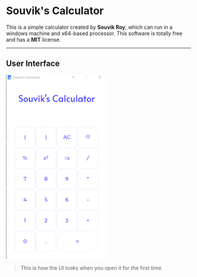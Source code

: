 
# Souvik's Calculator

This is a simple calculator created by **Souvik Roy**, which can run in a
windows machine and x64-based processor. 
This software is totally free and has a **MIT** license. 

***

## User Interface

<img src="./images/ui.png" height="500"/><br>

> This is how the UI looks when you open it for the first time.